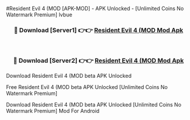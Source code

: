 #Resident Evil 4 (MOD [APK-MOD] - APK Unlocked - [Unlimited Coins No Watermark Premium] lvbue



<div align="center">

<h3>🔴 Download [Server1] 👉👉 <a href="https://momento.my/?title=Resident_Evil_4_(MOD">Resident Evil 4 (MOD Mod Apk</a></h3><br>

<h3>🔴 Download [Server2] 👉👉 <a href="https://momento.my/?title=Resident_Evil_4_(MOD">Resident Evil 4 (MOD Mod Apk</a></h3>
</div>



Download Resident Evil 4 (MOD beta APK Unlocked

Free Resident Evil 4 (MOD beta APK Unlocked [Unlimited Coins No Watermark Premium]

Download Resident Evil 4 (MOD beta APK Unlocked [Unlimited Coins No Watermark Premium] Mod For Android
